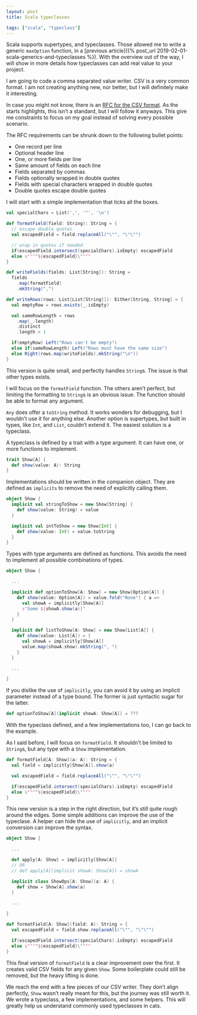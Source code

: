 ```yaml
---
layout: post
title: Scala typeclasses

tags: ["scala", "typeclass"]
---
```


Scala supports supertypes, and typeclasses. Those allowed me to write a generic `maxOption` function, in a [previous article]({% post_url 2019-02-01-scala-generics-and-typeclasses %}). With the overview out of the way, I will show in more details how typeclasses can add real value to your project.

I am going to code a comma separated value writer. CSV is a very common format. I am not creating anything new, nor better, but I will definitely make it interesting.

In case you might not know, there is an [RFC for the CSV format](https://tools.ietf.org/html/rfc4180). As the starts highlights, this isn’t a standard, but I will follow it anyways. This give me constraints to focus on my goal instead of solving every possible scenario.

The RFC requirements can be shrunk down to the following bullet points:
- One record per line
- Optional header line
- One, or more fields per line
- Same amount of fields on each line
- Fields separated by commas
- Fields optionally wrapped in double quotes
- Fields with special characters wrapped in double quotes
- Double quotes escape double quotes

I will start with a simple implementation that ticks all the boxes.

```scala
val specialChars = List(',', '"', '\n')

def formatField(field: String): String = {
  // escape double quotes
  val escapedField = field.replaceAll("\"", "\"\"")

  // wrap in quotes if needed
  if(escapedField.intersect(specialChars).isEmpty) escapedField
  else s""""${escapedField}\""""
}

def writeFields(fields: List[String]): String =
  fields
    .map(formatField)
    .mkString(",")

def writeRows(rows: List[List[String]]): Either[String, String] = {
  val emptyRow = rows.exists(_.isEmpty)

  val sameRowLength = rows
    .map(_.length)
    .distinct
    .length > 1

  if(emptyRow) Left("Rows can't be empty")
  else if(sameRowLength) Left("Rows must have the same size")
  else Right(rows.map(writeFields).mkString("\n"))
}
```

This version is quite small, and perfectly handles `String`s. The issue is that other types exists.

I will focus on the `formatField` function. The others aren’t perfect, but limiting the formatting to `String`s is an obvious issue. The function should be able to format any argument.

`Any` does offer a `toString` method. It works wonders for debugging, but I wouldn’t use it for anything else. Another option is supertypes, but built in types, like `Int`, and `List`, couldn’t extend it. The easiest solution is a typeclass.

A typeclass is defined by a trait with a type argument. It can have one, or more functions to implement.

```scala
trait Show[A] {
  def show(value: A): String
}
```

Implementations should be written in the companion object. They are defined as `implicits` to remove the need of explicitly calling them.

```scala
object Show {
  implicit val stringToShow = new Show[String] {
    def show(value: String) = value
  }

  implicit val intToShow = new Show[Int] {
    def show(value: Int) = value.toString
  }
}
```

Types with type arguments are defined as functions. This avoids the need to implement all possible combinations of types.

```scala
object Show {

  ...

  implicit def optionToShow[A: Show] = new Show[Option[A]] {
    def show(value: Option[A]) = value.fold("None") { a =>
      val showA = implicitly[Show[A]]
      s"Some ${showA.show(a)}"
    }
  }

  implicit def listToShow[A: Show] = new Show[List[A]] {
    def show(value: List[A]) = {
      val showA = implicitly[Show[A]]
      value.map(showA.show).mkString(", ")
    }
  }

  ...

}
```

If you dislike the use of `implicitly`, you can avoid it by using an implicit parameter instead of a type bound. The former is just syntactic sugar for the latter.

```scala
def optionToShow[A](implicit showA: Show[A]) = ???
```

With the typeclass defined, and a few implementations too, I can go back to the example.

As I said before, I will focus on `formatField`. It shouldn’t be limited to `String`s, but any type with a `Show` implementation.

```scala
def formatField[A: Show](a: A): String = {
  val field = implicitly[Show[A]].show(a)

  val escapedField = field.replaceAll("\"", "\"\"")

  if(escapedField.intersect(specialChars).isEmpty) escapedField
  else s""""${escapedField}\""""
}
```

This new version is a step in the right direction, but it’s still quite rough around the edges. Some simple additions can improve the use of the typeclase. A helper can hide the use of `implicitly`, and an implicit conversion can improve the syntax.

```scala
object Show {

  ...

  def apply[A: Show] = implicitly[Show[A]]
  // OR
  // def apply[A](implicit showA: Show[A]) = showA

  implicit class ShowOps[A: Show](a: A) {
    def show = Show[A].show(a)
  }

  ...

}

def formatField[A: Show](field: A): String = {
  val escapedField = field.show.replaceAll("\"", "\"\"")

  if(escapedField.intersect(specialChars).isEmpty) escapedField
  else s""""${escapedField}\""""
}
```

This final version of `formatField` is a clear improvement over the first. It creates valid CSV fields for any given `Show`. Some boilerplate could still be removed, but the heavy lifting is done.

We reach the end with a few pieces of our CSV writer. They don’t align perfectly, `Show` wasn’t really meant for this, but the journey was still worth it. We wrote a typeclass, a few implementations, and some helpers. This will greatly help us understand commonly used typeclasses in cats.
